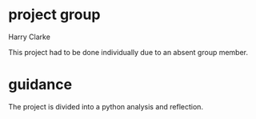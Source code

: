 # project group

Harry Clarke

This project had to be done individually due to an absent group member.

# guidance 

The project is divided into a python analysis and reflection.
